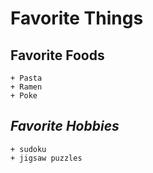# Favorite Things #

## **Favorite Foods** ##
	+ Pasta
	+ Ramen
	+ Poke
	
## _Favorite Hobbies_ ##
	+ sudoku
	+ jigsaw puzzles 
